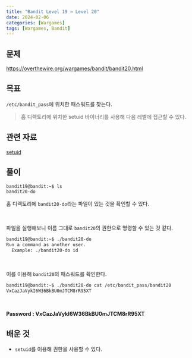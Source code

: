 ```yaml
---
title: "Bandit Level 19 → Level 20"
date: 2024-02-06
categories: [Wargames]
tags: [Wargames, Bandit]
---
```


## 문제
<https://overthewire.org/wargames/bandit/bandit20.html>

## 목표
`/etc/bandit_pass`에 위치한 패스워드를 찾는다.
> 홈 디렉토리에 위치한 setuid 바이너리를 사용해 다음 레벨에 접근할 수 있다.

## 관련 자료
[setuid](https://en.wikipedia.org/wiki/Setuid)

## 풀이

```sh
bandit19@bandit:~$ ls
bandit20-do
```

홈 디렉토리에 `bandit20-do`라는 파일이 있는 것을 확인할 수 있다.  

&nbsp;  

파일을 실행해보니 이름 그대로 `bandit20`의 권한으로 명령할 수 있는 것 같다.

```sh
bandit19@bandit:~$ ./bandit20-do
Run a command as another user.
  Example: ./bandit20-do id
```  

&nbsp;  

이를 이용해 `bandit20`의 패스워드를 확인한다.

```sh
bandit19@bandit:~$ ./bandit20-do cat /etc/bandit_pass/bandit20
VxCazJaVykI6W36BkBU0mJTCM8rR95XT
```  

&nbsp;  

**Password : VxCazJaVykI6W36BkBU0mJTCM8rR95XT**

## 배운 것
- `setuid`를 이용해 권한을 사용할 수 있다.